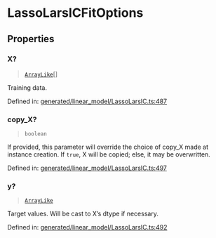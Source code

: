 # LassoLarsICFitOptions

## Properties

### X?

> [`ArrayLike`](../types/ArrayLike.md)[]

Training data.

Defined in:  [generated/linear\_model/LassoLarsIC.ts:487](https://github.com/transitive-bullshit/scikit-learn-ts/blob/b59c1ff/packages/sklearn/src/generated/linear_model/LassoLarsIC.ts#L487)

### copy\_X?

> `boolean`

If provided, this parameter will override the choice of copy\_X made at instance creation. If `true`, X will be copied; else, it may be overwritten.

Defined in:  [generated/linear\_model/LassoLarsIC.ts:497](https://github.com/transitive-bullshit/scikit-learn-ts/blob/b59c1ff/packages/sklearn/src/generated/linear_model/LassoLarsIC.ts#L497)

### y?

> [`ArrayLike`](../types/ArrayLike.md)

Target values. Will be cast to X’s dtype if necessary.

Defined in:  [generated/linear\_model/LassoLarsIC.ts:492](https://github.com/transitive-bullshit/scikit-learn-ts/blob/b59c1ff/packages/sklearn/src/generated/linear_model/LassoLarsIC.ts#L492)
